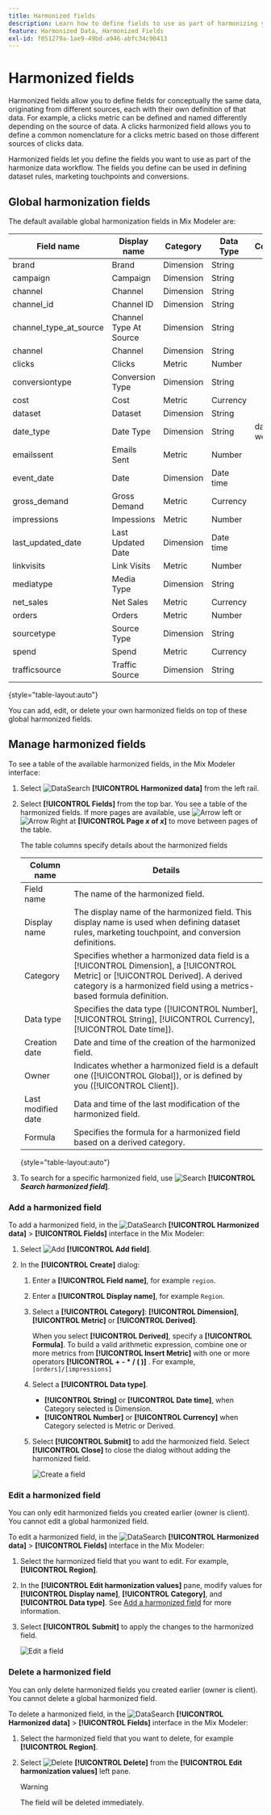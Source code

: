 ```yaml
---
title: Harmonized fields
description: Learn how to define fields to use as part of harmonizing your data in Mix Modeler.
feature: Harmonized Data, Harmonized Fields
exl-id: f051279a-1ae9-49bd-a946-abfc34c90413
---
```

# Harmonized fields

Harmonized fields allow you to define fields for conceptually the same data, originating from different sources, each with their own definition of that data. For example, a clicks metric can be defined and named differently depending on the source of data. A clicks harmonized field allows you to define a common nomenclature for a clicks metric based on those different sources of clicks data.

Harmonized fields let you define the fields you want to use as part of the harmonize data workflow. The fields you define can be used in defining dataset rules, marketing touchpoints and conversions.

## Global harmonization fields

The default available global harmonization fields in Mix Modeler are: 


| Field name             | Display name           | Category  | Data Type | Comment   |
| ---------------------- | ---------------------- | --------- | --------- | --------- |
| brand                  | Brand                  | Dimension | String    |           |
| campaign               | Campaign               | Dimension | String    |           |
| channel                | Channel                | Dimension | String    |           |
| channel_id             | Channel ID             | Dimension | String    |           |
| channel_type_at_source | Channel Type At Source | Dimension | String    |           |
| channel                | Channel                | Dimension | String    |           |
| clicks                 | Clicks                 | Metric    | Number    |           |
| conversiontype         | Conversion Type        | Dimension | String    |           |
| cost                   | Cost                   | Metric    | Currency  |           |
| dataset                | Dataset                | Dimension | String    |           |
| date_type              | Date Type              | Dimension | String    | day, week |
| emailssent             | Emails Sent            | Metric    | Number    |           |
| event_date             | Date                   | Dimension | Date time  |           |
| gross_demand           | Gross Demand           | Metric    | Currency  |           |
| impressions            | Impessions             | Metric    | Number    |           |
| last_updated_date      | Last Updated Date      | Dimension | Date time  |           |
| linkvisits             | Link Visits            | Metric    | Number    |           |
| mediatype              | Media Type             | Dimension | String    |           |
| net_sales              | Net Sales              | Metric    | Currency  |           |
| orders                 | Orders                 | Metric    | Number    |           |
| sourcetype             | Source Type            | Dimension | String    |           |
| spend                  | Spend                  | Metric    | Currency  |           |
| trafficsource          | Traffic Source        | Dimension | String    |           |

{style="table-layout:auto"}

You can add, edit, or delete your own harmonized fields on top of these global harmonized fields.

## Manage harmonized fields

To see a table of the available harmonized fields, in the Mix Modeler interface:

1. Select ![DataSearch](../assets/icons/DataCheck.svg) **[!UICONTROL Harmonized data]** from the left rail.
   
1. Select **[!UICONTROL Fields]** from the top bar. You see a table of the harmonized fields. If more pages are available, use ![Arrow left](../assets/icons/ChevronLeft.svg) or ![Arrow Right](../assets/icons/ChevronRight.svg) at **[!UICONTROL Page _x_ of _x_]** to move between pages of the table.

   The table columns specify details about the harmonized fields

   | Column name            | Details   |
   | ---------------------- | ----------|
   | Field name             | The name of the harmonized field.  |
   | Display name           | The display name of the harmonized field. This display name is used when defining dataset rules, marketing touchpoint, and conversion definitions.   |
   | Category               | Specifies whether a harmonized data field is a [!UICONTROL Dimension], a [!UICONTROL Metric] or [!UICONTROL Derived]. A derived category is a harmonized field using a metrics-based formula definition. |
   | Data type              | Specifies the data type ([!UICONTROL Number], [!UICONTROL String], [!UICONTROL Currency], [!UICONTROL Date time]).  |
   | Creation date      | Date and time of the creation of the harmonized field. |
   | Owner                  | Indicates whether a harmonized field is a default one ([!UICONTROL Global]), or is defined by you ([!UICONTROL Client]). |
   | Last modified date | Data and time of the last modification of the harmonized field. |
   | Formula                | Specifies the formula for a harmonized field based on a derived category. |

   {style="table-layout:auto"}

1. To search for a specific harmonized field, use ![Search](../assets/icons/Search.svg) **[!UICONTROL *Search harmonized field*]**.


### Add a harmonized field

To add a harmonized field, in the ![DataSearch](../assets/icons/DataCheck.svg) **[!UICONTROL Harmonized data]** > **[!UICONTROL Fields]** interface in the Mix Modeler:

1. Select ![Add](../assets/icons/AddCircle.svg) **[!UICONTROL Add field]**.

1. In the **[!UICONTROL Create]** dialog:

    1. Enter a **[!UICONTROL Field name]**, for example `region`.
    1. Enter a **[!UICONTROL Display name]**, for example `Region`.
    1. Select a **[!UICONTROL Category]**: **[!UICONTROL Dimension]**, **[!UICONTROL Metric]** or **[!UICONTROL Derived]**.

       When you select **[!UICONTROL Derived]**, specify a **[!UICONTROL Formula]**. To build a valid arithmetic expression, combine one or more metrics from **[!UICONTROL Insert Metric]** with one or more operators **[!UICONTROL + - * / ( )]** . For example, `[orders]/[impressions]`

    1. Select a **[!UICONTROL Data type]**.
       
       - **[!UICONTROL String]** or **[!UICONTROL Date time]**, when Category selected is Dimension.  
       - **[!UICONTROL Number]** or **[!UICONTROL Currency]** when Category selected is Metric or Derived.

    1. Select **[!UICONTROL Submit]** to add the harmonized field. Select **[!UICONTROL Close]** to close the dialog without adding the harmonized field.

       ![Create a field](../assets/create-field.png)


### Edit a harmonized field

You can only edit harmonized fields you created earlier (owner is client). You cannot edit a global harmonized field.

To edit a harmonized field, in the ![DataSearch](../assets/icons/DataCheck.svg) **[!UICONTROL Harmonized data]** > **[!UICONTROL Fields]** interface in the Mix Modeler:

1. Select the harmonized field that you want to edit. For example, **[!UICONTROL Region]**.

1. In the **[!UICONTROL Edit harmonization values]** pane, modify values for **[!UICONTROL Display name]**, **[!UICONTROL Category]**, and **[!UICONTROL Data type]**. See [Add a harmonized field](#add-a-harmonized-field) for more information.

1. Select **[!UICONTROL Submit]** to apply the changes to the harmonized field.

   ![Edit a field](../assets/edit-field.png)

### Delete a harmonized field

You can only delete harmonized fields you created earlier (owner is client). You cannot delete a global harmonized field.

To delete a harmonized field, in the ![DataSearch](../assets/icons/DataCheck.svg) **[!UICONTROL Harmonized data]** > **[!UICONTROL Fields]** interface in the Mix Modeler:

1. Select the harmonized field that you want to delete, for example **[!UICONTROL Region]**.

1. Select ![Delete](../assets/icons/Delete.svg) **[!UICONTROL Delete]** from the **[!UICONTROL Edit harmonization values]** left pane.

   >[!WARNING]
   >
   >   The field will be deleted immediately.

